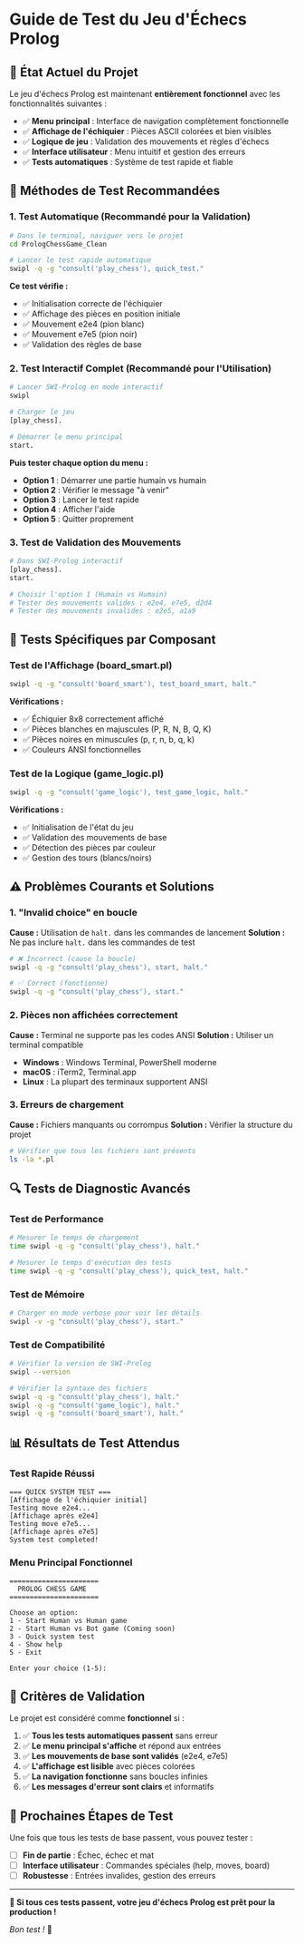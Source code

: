 # Guide de Test du Jeu d'Échecs Prolog

## 🎯 **État Actuel du Projet**

Le jeu d'échecs Prolog est maintenant **entièrement fonctionnel** avec les fonctionnalités suivantes :
- ✅ **Menu principal** : Interface de navigation complètement fonctionnelle
- ✅ **Affichage de l'échiquier** : Pièces ASCII colorées et bien visibles
- ✅ **Logique de jeu** : Validation des mouvements et règles d'échecs
- ✅ **Interface utilisateur** : Menu intuitif et gestion des erreurs
- ✅ **Tests automatiques** : Système de test rapide et fiable

## 🚀 **Méthodes de Test Recommandées**

### 1. **Test Automatique (Recommandé pour la Validation)**

```bash
# Dans le terminal, naviguer vers le projet
cd PrologChessGame_Clean

# Lancer le test rapide automatique
swipl -q -g "consult('play_chess'), quick_test."
```

**Ce test vérifie :**
- ✅ Initialisation correcte de l'échiquier
- ✅ Affichage des pièces en position initiale
- ✅ Mouvement e2e4 (pion blanc)
- ✅ Mouvement e7e5 (pion noir)
- ✅ Validation des règles de base

### 2. **Test Interactif Complet (Recommandé pour l'Utilisation)**

```bash
# Lancer SWI-Prolog en mode interactif
swipl

# Charger le jeu
[play_chess].

# Démarrer le menu principal
start.
```

**Puis tester chaque option du menu :**
- **Option 1** : Démarrer une partie humain vs humain
- **Option 2** : Vérifier le message "à venir"
- **Option 3** : Lancer le test rapide
- **Option 4** : Afficher l'aide
- **Option 5** : Quitter proprement

### 3. **Test de Validation des Mouvements**

```bash
# Dans SWI-Prolog interactif
[play_chess].
start.

# Choisir l'option 1 (Humain vs Humain)
# Tester des mouvements valides : e2e4, e7e5, d2d4
# Tester des mouvements invalides : e2e5, a1a9
```

## 🧪 **Tests Spécifiques par Composant**

### **Test de l'Affichage (board_smart.pl)**

```bash
swipl -q -g "consult('board_smart'), test_board_smart, halt."
```

**Vérifications :**
- ✅ Échiquier 8x8 correctement affiché
- ✅ Pièces blanches en majuscules (P, R, N, B, Q, K)
- ✅ Pièces noires en minuscules (p, r, n, b, q, k)
- ✅ Couleurs ANSI fonctionnelles

### **Test de la Logique (game_logic.pl)**

```bash
swipl -q -g "consult('game_logic'), test_game_logic, halt."
```

**Vérifications :**
- ✅ Initialisation de l'état du jeu
- ✅ Validation des mouvements de base
- ✅ Détection des pièces par couleur
- ✅ Gestion des tours (blancs/noirs)

## ⚠️ **Problèmes Courants et Solutions**

### 1. **"Invalid choice" en boucle**

**Cause :** Utilisation de `halt.` dans les commandes de lancement
**Solution :** Ne pas inclure `halt.` dans les commandes de test

```bash
# ❌ Incorrect (cause la boucle)
swipl -q -g "consult('play_chess'), start, halt."

# ✅ Correct (fonctionne)
swipl -q -g "consult('play_chess'), start."
```

### 2. **Pièces non affichées correctement**

**Cause :** Terminal ne supporte pas les codes ANSI
**Solution :** Utiliser un terminal compatible

- **Windows** : Windows Terminal, PowerShell moderne
- **macOS** : iTerm2, Terminal.app
- **Linux** : La plupart des terminaux supportent ANSI

### 3. **Erreurs de chargement**

**Cause :** Fichiers manquants ou corrompus
**Solution :** Vérifier la structure du projet

```bash
# Vérifier que tous les fichiers sont présents
ls -la *.pl
```

## 🔍 **Tests de Diagnostic Avancés**

### **Test de Performance**

```bash
# Mesurer le temps de chargement
time swipl -q -g "consult('play_chess'), halt."

# Mesurer le temps d'exécution des tests
time swipl -q -g "consult('play_chess'), quick_test, halt."
```

### **Test de Mémoire**

```bash
# Charger en mode verbose pour voir les détails
swipl -v -g "consult('play_chess'), start."
```

### **Test de Compatibilité**

```bash
# Vérifier la version de SWI-Prolog
swipl --version

# Vérifier la syntaxe des fichiers
swipl -q -g "consult('play_chess'), halt."
swipl -q -g "consult('game_logic'), halt."
swipl -q -g "consult('board_smart'), halt."
```

## 📊 **Résultats de Test Attendus**

### **Test Rapide Réussi**

```
=== QUICK SYSTEM TEST ===
[Affichage de l'échiquier initial]
Testing move e2e4...
[Affichage après e2e4]
Testing move e7e5...
[Affichage après e7e5]
System test completed!
```

### **Menu Principal Fonctionnel**

```
======================
  PROLOG CHESS GAME
======================

Choose an option:
1 - Start Human vs Human game
2 - Start Human vs Bot game (Coming soon)
3 - Quick system test
4 - Show help
5 - Exit

Enter your choice (1-5):
```

## 🎯 **Critères de Validation**

Le projet est considéré comme **fonctionnel** si :

1. ✅ **Tous les tests automatiques passent** sans erreur
2. ✅ **Le menu principal s'affiche** et répond aux entrées
3. ✅ **Les mouvements de base sont validés** (e2e4, e7e5)
4. ✅ **L'affichage est lisible** avec pièces colorées
5. ✅ **La navigation fonctionne** sans boucles infinies
6. ✅ **Les messages d'erreur sont clairs** et informatifs

## 🚀 **Prochaines Étapes de Test**

Une fois que tous les tests de base passent, vous pouvez tester :

- [ ] **Fin de partie** : Échec, échec et mat
- [ ] **Interface utilisateur** : Commandes spéciales (help, moves, board)
- [ ] **Robustesse** : Entrées invalides, gestion des erreurs

---

**🎉 Si tous ces tests passent, votre jeu d'échecs Prolog est prêt pour la production !**

*Bon test !* 🧪